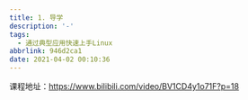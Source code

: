 ```yaml
---
title: 1. 导学
description: '-'
tags:
  - 通过典型应用快速上手Linux
abbrlink: 946d2ca1
date: 2021-04-02 00:10:36
---
```




课程地址：https://www.bilibili.com/video/BV1CD4y1o71F?p=18